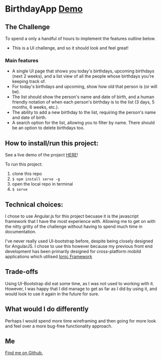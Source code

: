 # BirthdayApp [Demo](https://bennettstuart.github.io/BirthdayApp)
## The Challenge
To spend a only a handful of hours to implement the features outline below.
- This is a UI challenge, and so it should look and feel great!

### Main features
- A single UI page that shows you today's birthdays, upcoming birthdays (next 2 weeks), and a list view of all the people whose birthdays you're keeping track of.
- For today's birthdays and upcoming, show how old that person is (or will be).
- The list should show the person's name and date of birth, and a human friendly notation of when each person's birthday is to the list (3 days, 5 months, 6 weeks, etc.).
- The ability to add a new birthday to the list, requiring the person's name and date of birth.
- A search option for the list, allowing you to filter by name.
There should be an option to delete birthdays too.

## How to install/run this project:

See a live demo of the project [HERE](https://bennettstuart.github.io/BirthdayApp)!

To run this project:
1. clone this repo
1. `$ npm install serve -g`
1. open the local repo in terminal
1. `$ serve`

## Technical choices:
I chose to use Angular.js for this project becuase it is the javascript framework that I have the most experience with. Allowing me to get on with the nitty gritty of the challenge without having to spend much time in documentation.

I've never really used UI-bootstrap before, despite being closely designed for AngularJS. I chose to use this however because my previous front end development has been primarily designed for cross-platform mobild applications which utilised [Ionic Framework](https://ionicframework.com/docs/v1/)


## Trade-offs
Using UI-Bootstrap did eat some time, as I was not used to working with it. However, I was happy that I did manage to get as far as I did by using it, and would look to use it again in the future for sure.

## What would I do differently
Perhaps I would spend more time wireframing and then going for more look and feel over a more bug-free functionality approach.

## Me
[Find me on Github.](https://github.com/bennettstuart)
